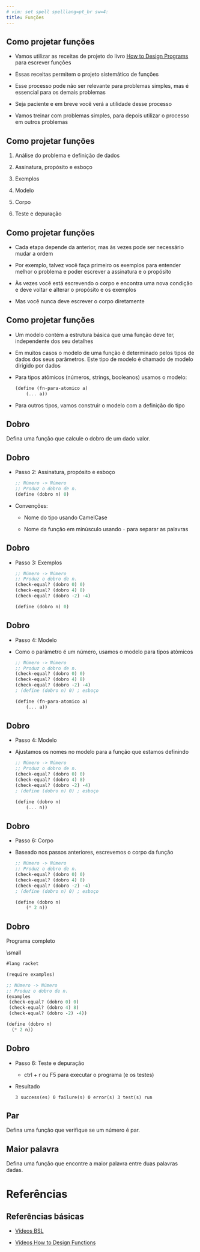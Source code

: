 ```yaml
---
# vim: set spell spelllang=pt_br sw=4:
title: Funções
---
```


## Como projetar funções

<!-- TODO: explicar como instalar a biblioteca examples !-->
<!-- Colocar mais exemplos (trocar é par) !-->

- Vamos utilizar as receitas de projeto do livro [How to Design
  Programs](http://htdp.org) para escrever funções

- Essas receitas permitem o projeto sistemático de funções

- Esse processo pode não ser relevante para problemas simples, mas é essencial
  para os demais problemas

- Seja paciente e em breve você verá a utilidade desse processo

- Vamos treinar com problemas simples, para depois utilizar o processo em
  outros problemas


## Como projetar funções

1. Análise do problema e definição de dados

2. Assinatura, propósito e esboço

3. Exemplos

4. Modelo

5. Corpo

6. Teste e depuração


## Como projetar funções

- Cada etapa depende da anterior, mas às vezes pode ser necessário mudar a
  ordem

- Por exemplo, talvez você faça primeiro os exemplos para entender melhor o
  problema e poder escrever a assinatura e o propósito

- Às vezes você está escrevendo o corpo e encontra uma nova condição e deve
  voltar e alterar o propósito e os exemplos

- Mas você nunca deve escrever o corpo diretamente


## Como projetar funções

- Um modelo contém a estrutura básica que uma função deve ter, independente dos
  seu detalhes

- Em muitos casos o modelo de uma função é determinado pelos tipos de dados dos
  seus parâmetros. Este tipo de modelo é chamado de modelo dirigido por dados

- Para tipos atômicos (números, strings, booleanos) usamos o modelo:

    ```scheme
    (define (fn-para-atomico a)
        (... a))
    ```

- Para outros tipos, vamos construir o modelo com a definição do tipo


## Dobro

Defina uma função que calcule o dobro de um dado valor.


## Dobro

- Passo 2: Assinatura, propósito e esboço

    ```scheme
    ;; Número -> Número
    ;; Produz o dobro de n.
    (define (dobro n) 0)
    ```

- Convenções:

    - Nome do tipo usando CamelCase

    - Nome da função em minúsculo usando `-` para separar as palavras


## Dobro

- Passo 3: Exemplos

    ```scheme
    ;; Número -> Número
    ;; Produz o dobro de n.
    (check-equal? (dobro 0) 0)
    (check-equal? (dobro 4) 8)
    (check-equal? (dobro -2) -4)

    (define (dobro n) 0)
    ```


## Dobro

- Passo 4: Modelo

- Como o parâmetro é um número, usamos o modelo para tipos atômicos

    ```scheme
    ;; Número -> Número
    ;; Produz o dobro de n.
    (check-equal? (dobro 0) 0)
    (check-equal? (dobro 4) 8)
    (check-equal? (dobro -2) -4)
    ; (define (dobro n) 0) ; esboço

    (define (fn-para-atomico a)
        (... a))
    ```


## Dobro

- Passo 4: Modelo

- Ajustamos os nomes no modelo para a função que estamos definindo

    ```scheme
    ;; Número -> Número
    ;; Produz o dobro de n.
    (check-equal? (dobro 0) 0)
    (check-equal? (dobro 4) 8)
    (check-equal? (dobro -2) -4)
    ; (define (dobro n) 0) ; esboço

    (define (dobro n)
        (... n))
    ```


## Dobro

- Passo 6: Corpo

- Baseado nos passos anteriores, escrevemos o corpo da função

    ```scheme
    ;; Número -> Número
    ;; Produz o dobro de n.
    (check-equal? (dobro 0) 0)
    (check-equal? (dobro 4) 8)
    (check-equal? (dobro -2) -4)
    ; (define (dobro n) 0) ; esboço

    (define (dobro n)
        (* 2 n))
    ```


## Dobro

Programa completo

\small

```scheme
#lang racket

(require examples)

;; Número -> Número
;; Produz o dobro de n.
(examples
 (check-equal? (dobro 0) 0)
 (check-equal? (dobro 4) 8)
 (check-equal? (dobro -2) -4))

(define (dobro n)
  (* 2 n))
```


## Dobro

- Passo 6: Teste e depuração

  - ctrl + r ou F5 para executar o programa (e os testes)

- Resultado

    ```text
    3 success(es) 0 failure(s) 0 error(s) 3 test(s) run
    ```


## Par

Defina uma função que verifique se um número é par.


## Maior palavra

Defina uma função que encontre a maior palavra entre duas palavras dadas.


Referências
===========

## Referências básicas

- [Vídeos BSL](https://www.youtube.com/playlist?list=PL6NenTZG6Krqu5RRQi3TUGc605rrGGGWw)

- [Vídeos How to Design Functions](https://www.youtube.com/playlist?list=PL6NenTZG6KroMpbQDFNmv6YuydU1DTklw)
